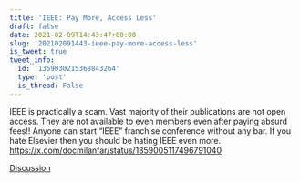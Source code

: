 ```yaml
---
title: 'IEEE: Pay More, Access Less'
draft: false
date: 2021-02-09T14:43:47+00:00
slug: '202102091443-ieee-pay-more-access-less'
is_tweet: true
tweet_info:
  id: '1359030215368843264'
  type: 'post'
  is_thread: False
---
```




IEEE is practically a scam. Vast majority of their publications are not open access. They are not available to even members even after paying absurd fees!! Anyone can start “IEEE” franchise conference without any bar. If you hate Elsevier then you should be hating IEEE even more. <https://x.com/docmilanfar/status/1359005117496791040>

[Discussion](https://x.com/sytelus/status/1359030215368843264)
